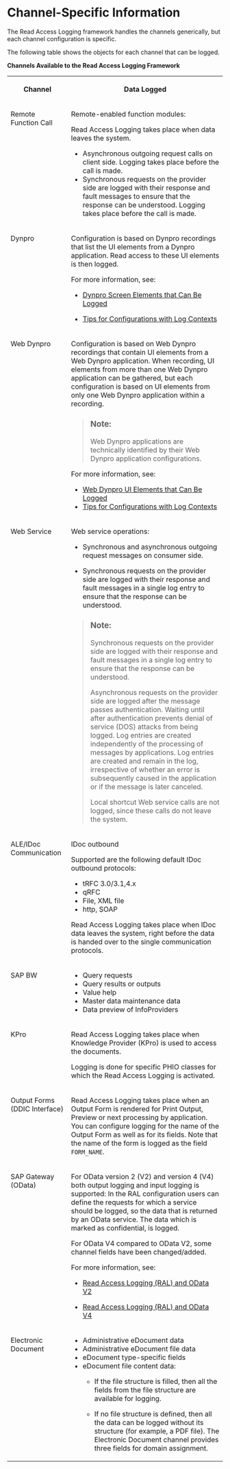 <!-- loio24c739946fa44eb7a2160f2aaab428f9 -->

# Channel-Specific Information

The Read Access Logging framework handles the channels generically, but each channel configuration is specific.



The following table shows the objects for each channel that can be logged.

**Channels Available to the Read Access Logging Framework**


<table>
<tr>
<th valign="top">

Channel

</th>
<th valign="top">

Data Logged

</th>
</tr>
<tr>
<td valign="top">

Remote Function Call

</td>
<td valign="top">

Remote-enabled function modules:

Read Access Logging takes place when data leaves the system.

-   Asynchronous outgoing request calls on client side. Logging takes place before the call is made.
-   Synchronous requests on the provider side are logged with their response and fault messages to ensure that the response can be understood. Logging takes place before the call is made.



</td>
</tr>
<tr>
<td valign="top">

Dynpro

</td>
<td valign="top">

Configuration is based on Dynpro recordings that list the UI elements from a Dynpro application. Read access to these UI elements is then logged.

For more information, see:

-   [Dynpro Screen Elements that Can Be Logged](dynpro-screen-elements-that-can-be-logged-e9ea224.md)

-   [Tips for Configurations with Log Contexts](tips-for-configurations-with-log-contexts-91d64bf.md)




</td>
</tr>
<tr>
<td valign="top">

Web Dynpro

</td>
<td valign="top">

Configuration is based on Web Dynpro recordings that contain UI elements from a Web Dynpro application. When recording, UI elements from more than one Web Dynpro application can be gathered, but each configuration is based on UI elements from only one Web Dynpro application within a recording.

> ### Note:  
> Web Dynpro applications are technically identified by their Web Dynpro application configurations.

For more information, see:

-   [Web Dynpro UI Elements that Can Be Logged](web-dynpro-ui-elements-that-can-be-logged-bba5760.md)
-   [Tips for Configurations with Log Contexts](tips-for-configurations-with-log-contexts-91d64bf.md)



</td>
</tr>
<tr>
<td valign="top">

Web Service

</td>
<td valign="top">

Web service operations:

-   Synchronous and asynchronous outgoing request messages on consumer side.

-   Synchronous requests on the provider side are logged with their response and fault messages in a single log entry to ensure that the response can be understood.


> ### Note:  
> Synchronous requests on the provider side are logged with their response and fault messages in a single log entry to ensure that the response can be understood.
> 
> Asynchronous requests on the provider side are logged after the message passes authentication. Waiting until after authentication prevents denial of service \(DOS\) attacks from being logged. Log entries are created independently of the processing of messages by applications. Log entries are created and remain in the log, irrespective of whether an error is subsequently caused in the application or if the message is later canceled.
> 
> Local shortcut Web service calls are not logged, since these calls do not leave the system.



</td>
</tr>
<tr>
<td valign="top">

ALE/IDoc Communication

</td>
<td valign="top">

IDoc outbound

Supported are the following default IDoc outbound protocols:

-   tRFC 3.0/3.1,4.x
-   qRFC
-   File, XML file
-   http, SOAP

Read Access Logging takes place when IDoc data leaves the system, right before the data is handed over to the single communication protocols.

</td>
</tr>
<tr>
<td valign="top">

SAP BW

</td>
<td valign="top">

-   Query requests
-   Query results or outputs
-   Value help
-   Master data maintenance data
-   Data preview of InfoProviders



</td>
</tr>
<tr>
<td valign="top">

KPro

</td>
<td valign="top">

Read Access Logging takes place when Knowledge Provider \(KPro\) is used to access the documents.

Logging is done for specific PHIO classes for which the Read Access Logging is activated.

</td>
</tr>
<tr>
<td valign="top">

Output Forms \(DDIC Interface\)

</td>
<td valign="top">

Read Access Logging takes place when an Output Form is rendered for Print Output, Preview or next processing by application. You can configure logging for the name of the Output Form as well as for its fields. Note that the name of the form is logged as the field `FORM_NAME`.

</td>
</tr>
<tr>
<td valign="top">

SAP Gateway \(OData\)

</td>
<td valign="top">

For OData version 2 \(V2\) and version 4 \(V4\) both output logging and input logging is supported: In the RAL configuration users can define the requests for which a service should be logged, so the data that is returned by an OData service. The data which is marked as confidential, is logged.

For OData V4 compared to OData V2, some channel fields have been changed/added.

For more information, see:

-   [Read Access Logging \(RAL\) and OData V2](https://help.sap.com/viewer/68bf513362174d54b58cddec28794093/LATEST/en-US/757abe1e9ee8464ea57f0552267343d1.html)

-   [Read Access Logging \(RAL\) and OData V4](https://help.sap.com/viewer/68bf513362174d54b58cddec28794093/LATEST/en-US/1b806cd2f9a84915aa4db7773d3670be.html)




</td>
</tr>
<tr>
<td valign="top">

Electronic Document

</td>
<td valign="top">

-   Administrative eDocument data
-   Administrative eDocument file data
-   eDocument type-specific fields
-   eDocument file content data:
    -   If the file structure is filled, then all the fields from the file structure are available for logging.

    -   If no file structure is defined, then all the data can be logged without its structure \(for example, a PDF file\). The Electronic Document channel provides three fields for domain assignment.





</td>
</tr>
</table>

